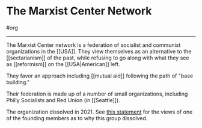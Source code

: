 # The Marxist Center Network
#org 

---
The Marxist Center network is a federation of socialist and communist organizations in the [[USA]]. They view themselves as an alternative to the [[sectarianism]] of the past, while refusing to go along with what they see as [[reformism]] on the [[USA|American]] left.

They favor an approach including [[mutual aid]] following the path of "base building."

Their federation is made up of a number of small organizations, including Philly Socialists and Red Union (in [[Seattle]]). 

The organization dissolved in 2021. See [this statement](https://regenerationmag.org/remarks-on-dissolution-of-marxist-center/) for the views of one of the founding members as to why this group dissolved. 